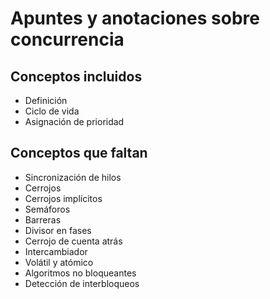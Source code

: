 # Apuntes y anotaciones sobre concurrencia

## Conceptos incluidos

- Definición
- Ciclo de vida
- Asignación de prioridad

## Conceptos que faltan

- Sincronización de hilos
- Cerrojos
- Cerrojos implícitos
- Semáforos
- Barreras
- Divisor en fases
- Cerrojo de cuenta atrás
- Intercambiador
- Volátil y atómico
- Algoritmos no bloqueantes
- Detección de interbloqueos

